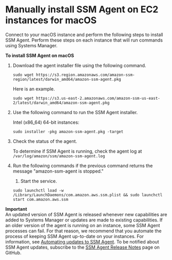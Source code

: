 # Manually install SSM Agent on EC2 instances for macOS<a name="sysman-manual-agent-install-macos2"></a>

Connect to your macOS instance and perform the following steps to install SSM Agent\. Perform these steps on each instance that will run commands using Systems Manager\.

**To install SSM Agent on macOS**

1. Download the agent installer file using the following command\.

   ```
   sudo wget https://s3.region.amazonaws.com/amazon-ssm-region/latest/darwin_amd64/amazon-ssm-agent.pkg
   ```

   Here is an example\.

   ```
   sudo wget https://s3.us-east-2.amazonaws.com/amazon-ssm-us-east-2/latest/darwin_amd64/amazon-ssm-agent.pkg
   ```

1. Use the following command to run the SSM Agent installer\. 

   Intel \(x86\_64\) 64\-bit instances:

   ```
   sudo installer -pkg amazon-ssm-agent.pkg -target 
   ```

1. Check the status of the agent\.

   To determine if SSM Agent is running, check the agent log at `/var/log/amazon/ssm/amazon-ssm-agent.log` 

1. Run the following commands if the previous command returns the message "amazon\-ssm\-agent is stopped\."

   1. Start the service\.

     ```
     sudo launchctl load -w /Library/LaunchDaemons/com.amazon.aws.ssm.plist && sudo launchctl start com.amazon.aws.ssm
     ```

**Important**  
An updated version of SSM Agent is released whenever new capabilities are added to Systems Manager or updates are made to existing capabilities\. If an older version of the agent is running on an instance, some SSM Agent processes can fail\. For that reason, we recommend that you automate the process of keeping SSM Agent up\-to\-date on your instances\. For information, see [Automating updates to SSM Agent](ssm-agent-automatic-updates.md)\. To be notified about SSM Agent updates, subscribe to the [SSM Agent Release Notes](https://github.com/aws/amazon-ssm-agent/blob/mainline/RELEASENOTES.md) page on GitHub\.
